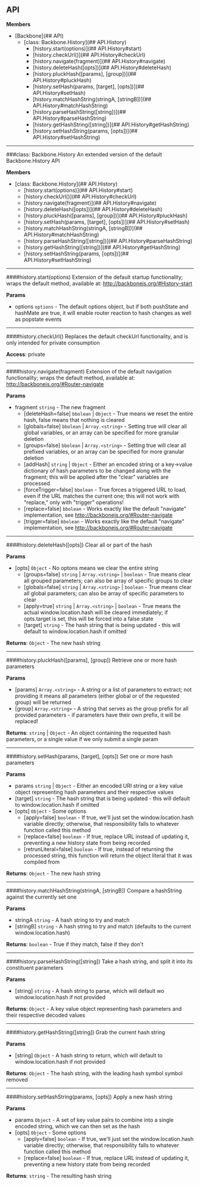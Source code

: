 <a name="Backbone"></a>
## API
**Members**

* [Backbone](## API)
  * [class: Backbone.History](## API.History)
    * [history.start(options)](## API.History#start)
    * [history.checkUrl()](## API.History#checkUrl)
    * [history.navigate(fragment)](## API.History#navigate)
    * [history.deleteHash([opts])](## API.History#deleteHash)
    * [history.pluckHash([params], [group])](## API.History#pluckHash)
    * [history.setHash(params, [target], [opts])](## API.History#setHash)
    * [history.matchHashString(stringA, [stringB])](## API.History#matchHashString)
    * [history.parseHashString([string])](## API.History#parseHashString)
    * [history.getHashString([string])](## API.History#getHashString)
    * [history.setHashString(params, [opts])](## API.History#setHashString)

<a name="Backbone.History"></a>

* * *
###class: Backbone.History
An extended version of the default Backbone.History API

**Members**

* [class: Backbone.History](## API.History)
  * [history.start(options)](## API.History#start)
  * [history.checkUrl()](## API.History#checkUrl)
  * [history.navigate(fragment)](## API.History#navigate)
  * [history.deleteHash([opts])](## API.History#deleteHash)
  * [history.pluckHash([params], [group])](## API.History#pluckHash)
  * [history.setHash(params, [target], [opts])](## API.History#setHash)
  * [history.matchHashString(stringA, [stringB])](## API.History#matchHashString)
  * [history.parseHashString([string])](## API.History#parseHashString)
  * [history.getHashString([string])](## API.History#getHashString)
  * [history.setHashString(params, [opts])](## API.History#setHashString)

<a name="Backbone.History#start"></a>

* * *
####history.start(options)
Extension of the default startup functionality; wraps the default method, available at: http://backbonejs.org/#History-start

**Params**

- options `options` - The default options object, but if both pushState and hashMate are true, it will enable router reaction to hash changes as well as popstate events  

<a name="Backbone.History#checkUrl"></a>

* * *
####history.checkUrl()
Replaces the default checkUrl functionality, and is only intended for private consumption

**Access**: private  
<a name="Backbone.History#navigate"></a>

* * *
####history.navigate(fragment)
Extension of the default navigation functionality; wraps the default method, available at: http://backbonejs.org/#Router-navigate

**Params**

- fragment `string` - The new fragment  
  - \[deleteHash=false\] `bbolean` | `Object` - True means we reset the entire hash, false means that nothing is cleared  
  - \[globals=false\] `bbolean` | `Array.<string>` - Setting true will clear all global variables, or an array can be specified for more granular deletion  
  - \[groups=false\] `bbolean` | `Array.<string>` - Setting true will clear all prefixed variables, or an array can be specified for more granular deletion  
  - \[addHash\] `string` | `Object` - Either an encoded string or a key->value dictionary of hash parameters to be changed along with the fragment; this will be applied after the "clear" variables are processed  
  - \[forceTrigger=false\] `bbolean` - True forces a triggered URL to load, even if the URL matches the current one; this will not work with "replace," only with "trigger" operations!  
  - \[replace=false\] `bbolean` - Works exactly like the default "navigate" implementation, see http://backbonejs.org/#Router-navigate  
  - \[trigger=false\] `bbolean` - Works exactly like the default "navigate" implementation, see http://backbonejs.org/#Router-navigate  

<a name="Backbone.History#deleteHash"></a>

* * *
####history.deleteHash([opts])
Clear all or part of the hash

**Params**

- \[opts\] `Object` - No optons means we clear the entire string  
  - \[groups=false\] `string` | `Array.<string>` | `boolean` - True means clear all grouped parameters; can also be array of specific groups to clear  
  - \[globals=false\] `string` | `Array.<string>` | `boolean` - True means clear all global parameters; can also be array of specific parameters to clear  
  - \[apply=true\] `string` | `Array.<string>` | `boolean` - True means the actual window.location.hash will be cleared immediately; if opts.target is set, this will be forced into a false state  
  - \[target\] `string` - The hash string that is being updated - this will default to window.location.hash if omitted  

**Returns**: `Object` - The new hash string  
<a name="Backbone.History#pluckHash"></a>

* * *
####history.pluckHash([params], [group])
Retrieve one or more hash parameters

**Params**

- \[params\] `Array.<string>` - A string or a list of parameters to extract; not providing it means all parameters (either global or of the requested group) will be returned  
- \[group\] `Array.<string>` - A string that serves as the group prefix for all provided parameters - if parameters have their own prefix, it will be replaced!  

**Returns**: `string` | `Object` - An object containing the requested hash parameters, or a single value if we only submit a single param  
<a name="Backbone.History#setHash"></a>

* * *
####history.setHash(params, [target], [opts])
Set one or more hash parameters

**Params**

- params `string` | `Object` - Either an encoded URI string or a key value object representing hash parameters and their respective values  
- \[target\] `string` - The hash string that is being updated - this will default to window.location.hash if omitted  
- \[opts\] `Object` - Some options  
  - \[apply=false\] `boolean` - If true, we'll just set the window.location.hash variable directly; otherwise, that responsibility falls to whatever function called this method  
  - \[replace=false\] `boolean` - If true, replace URL instead of updating it, preventing a new history state from being recorded  
  - \[retrunLiteral=false\] `boolean` - If true, instead of returning the processed string, this function will return the object literal that it was compiled from  

**Returns**: `Object` - The new hash string  
<a name="Backbone.History#matchHashString"></a>

* * *
####history.matchHashString(stringA, [stringB])
Compare a hashString against the currently set one

**Params**

- stringA `string` - A hash string to try and match  
- \[stringB\] `string` - A hash string to try and match (defaults to the current window.location.hash)  

**Returns**: `boolean` - True if they match, false if they don't  
<a name="Backbone.History#parseHashString"></a>

* * *
####history.parseHashString([string])
Take a hash string, and split it into its constituent parameters

**Params**

- \[string\] `string` - A hash string to parse, which will default wo window.location.hash if not provided  

**Returns**: `Object` - A key value object representing hash parameters and their respective decoded values  
<a name="Backbone.History#getHashString"></a>

* * *
####history.getHashString([string])
Grab the current hash string

**Params**

- \[string\] `Object` - A hash string to return, which will default to window.location.hash if not provided  

**Returns**: `Object` - The hash string, with the leading hash symbol symbol removed  
<a name="Backbone.History#setHashString"></a>

* * *
####history.setHashString(params, [opts])
Apply a new hash string

**Params**

- params `Object` - A set of key value pairs to combine into a single encoded string, which we can then set as the hash  
- \[opts\] `Object` - Some options  
  - \[apply=false\] `boolean` - If true, we'll just set the window.location.hash variable directly; otherwise, that responsibility falls to whatever function called this method  
  - \[replace=false\] `boolean` - If true, replace URL instead of updating it, preventing a new history state from being recorded  

**Returns**: `string` - The resulting hash string  
